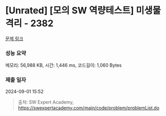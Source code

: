 # [Unrated] [모의 SW 역량테스트] 미생물 격리 - 2382 

[문제 링크](https://swexpertacademy.com/main/code/problem/problemDetail.do?contestProbId=AV597vbqAH0DFAVl) 

### 성능 요약

메모리: 56,988 KB, 시간: 1,446 ms, 코드길이: 1,060 Bytes

### 제출 일자

2024-09-01 15:52



> 출처: SW Expert Academy, https://swexpertacademy.com/main/code/problem/problemList.do